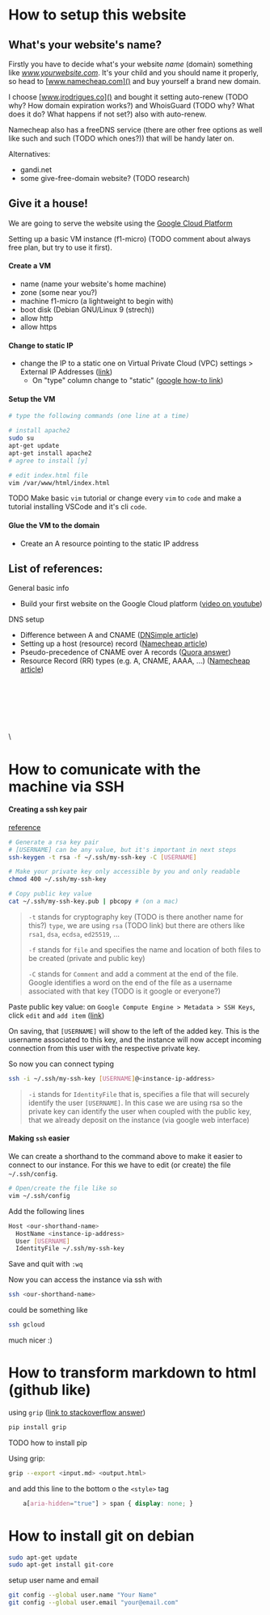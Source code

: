 # How to setup this website

## What's your website's name?

Firstly you have to decide what's your website _name_ (domain) something like _www.yourwebsite.com_. It's your child and you should name it properly, so head to [www.namecheap.com]() and buy yourself a brand new domain.

I choose [www.jrodrigues.co]() and bought it setting auto-renew (TODO why? How domain expiration works?) and WhoisGuard (TODO why? What does it do? What happens if not set?) also with auto-renew.

Namecheap also has a freeDNS service (there are other free options as well like such and such (TODO which ones?)) that will be handy later on.

Alternatives:

 * gandi.net
 * some give-free-domain website? (TODO research)



## Give it a house!

We are going to serve the website using the [Google Cloud Platform](https://cloud.google.com/)

Setting up a basic VM instance (f1-micro) (TODO comment about always free plan, but try to use it first).

#### Create a VM
* name (name your website's home machine)
* zone (some near you?)
* machine f1-micro (a lightweight to begin with)
* boot disk (Debian GNU/Linux 9 (strech))
* allow http
* allow https

#### Change to static IP
* change the IP to a static one on Virtual Private Cloud (VPC) settings > External IP Addresses ([link](https://console.cloud.google.com/networking/addresses))
  * On "type" column change to "static" ([google how-to link](https://cloud.google.com/compute/docs/ip-addresses/reserve-static-external-ip-address#promote_ephemeral_ip))

#### Setup the VM
``` bash
# type the following commands (one line at a time)

# install apache2
sudo su
apt-get update
apt-get install apache2
# agree to install [y]

# edit index.html file
vim /var/www/html/index.html
```

TODO Make basic `vim` tutorial or change every `vim` to `code` and make a tutorial installing VSCode and it's cli `code`.

#### Glue the VM to the domain
* Create an A resource pointing to the static IP address


## List of references:

General basic info

 * Build your first website on the Google Cloud platform ([video on youtube](https://www.youtube.com/watch?v=KzJxwu2poIc))

DNS setup

 * Difference between A and CNAME ([DNSimple article](https://support.dnsimple.com/articles/differences-a-cname-records/))
 * Setting up a host (resource) record ([Namecheap article](https://www.namecheap.com/support/knowledgebase/article.aspx/434/10/how-do-i-set-up-host-records-for-a-domain))
 * Pseudo-precedence of CNAME over A records ([Quora answer](https://www.quora.com/Why-do-canonical-name-CNAME-records-take-precedence-over-address-A-records))
 * Resource Record (RR) types (e.g. A, CNAME, AAAA, ...) ([Namecheap article](https://www.namecheap.com/support/knowledgebase/article.aspx/579/2237/which-record-type-option-should-i-choose-for-the-information-im-about-to-enter))

\
\
\
\
\
\
\ 
# How to comunicate with the machine via SSH

#### Creating a ssh key pair
[reference](https://cloud.google.com/compute/docs/instances/connecting-to-instance?hl=pt-br)
``` bash
# Generate a rsa key pair
# [USERNAME] can be any value, but it's important in next steps
ssh-keygen -t rsa -f ~/.ssh/my-ssh-key -C [USERNAME]

# Make your private key only accessible by you and only readable
chmod 400 ~/.ssh/my-ssh-key

# Copy public key value
cat ~/.ssh/my-ssh-key.pub | pbcopy # (on a mac)
```
> `-t` stands for cryptography key (TODO is there another name for this?) `type`, we are using `rsa` (TODO link) but there are others like `rsa1`, `dsa`, `ecdsa`, `ed25519`, ...
> 
> `-f` stands for `file` and specifies the name and location of both files to be created (private and public key)
>
> `-C` stands for `Comment` and add a comment at the end of the file. Google identifies a word on the end of the file as a username associated with that key (TODO is it google or everyone?)

Paste public key value: on `Google Compute Engine > Metadata > SSH Keys`, click `edit` and `add item` ([link](https://console.cloud.google.com/compute/metadata/sshKeys))

On saving, that `[USERNAME]` will show to the left of the added key. This is the username associated to this key, and the instance will now accept incoming connection from this user with the respective private key.

So now you can connect typing
``` bash
ssh -i ~/.ssh/my-ssh-key [USERNAME]@<instance-ip-address>
```
> `-i` stands for `IdentityFile` that is, specifies a file that will securely identify the user `[USERNAME]`. In this case we are using rsa so the private key can identify the user when coupled with the public key, that we already deposit on the instance (via google web interface)

#### Making `ssh` easier

We can create a shorthand to the command above to make it easier to connect to our instance. For this we have to edit (or create) the file `~/.ssh/config`.

``` bash
# Open/create the file like so
vim ~/.ssh/config
```

Add the following lines
``` bash
Host <our-shorthand-name>
  HostName <instance-ip-address>
  User [USERNAME]
  IdentityFile ~/.ssh/my-ssh-key
```

Save and quit with `:wq`

Now you can access the instance via ssh with
``` bash
ssh <our-shorthand-name>
```

could be something like
``` bash
ssh gcloud
```

much nicer :)


# How to transform markdown to html (github like)
using `grip` ([link to stackoverflow answer](https://stackoverflow.com/questions/7694887/is-there-a-command-line-utility-for-rendering-github-flavored-markdown))
``` bash
pip install grip
```
TODO how to install pip

Using grip:
``` bash
grip --export <input.md> <output.html>
```

and add this line to the bottom o the `<style>` tag
``` css
    a[aria-hidden="true"] > span { display: none; }
```

# How to install git on debian
``` bash
sudo apt-get update
sudo apt-get install git-core
```

setup user name and email

``` bash
git config --global user.name "Your Name"
git config --global user.email "your@email.com"
```